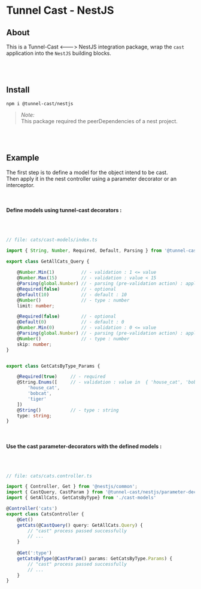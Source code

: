 # Tunnel Cast - NestJS 

## About 
This is a Tunnel-Cast <---> NestJS integration package, wrap the `cast` application into the `NestJS` building blocks.


<br>
<br>


## Install

```shell
npm i @tunnel-cast/nestjs
```

> *Note:* <br>
> This package required the peerDependencies of a nest project.  


<br>
<br>


## Example 

The first step is to define a model for the object intend to be cast. <br>
Then apply it in the nest controller using a parameter decorator or an interceptor.

<br>

#### Define models using tunnel-cast decorators :

<br>

```ts

// file: cats/cast-models/index.ts

import { String, Number, Required, Default, Parsing } from '@tunnel-cast/common';

export class GetAllCats_Query {
    
    @Number.Min(1)          // - validation : 1 <= value 
    @Number.Max(15)         // - validation : value < 15
    @Parsing(global.Number) // - parsing (pre-validation action) : apply Number constructor
    @Required(false)        // - optional
    @Default(10)            // - default : 10  
    @Number()               // - type : number
    limit: number;

    @Required(false)        // - optional
    @Default(0)             // - default : 0  
    @Number.Min(0)          // - validation : 0 <= value
    @Parsing(global.Number) // - parsing (pre-validation action) : apply Number constructor
    @Number()               // - type : number
    skip: number;        
}


export class GetCatsByType_Params {

    @Required(true)     // - required 
    @String.Enums([     // - validation : value in  { 'house_cat', 'bobcat', 'tiger' }
        'house_cat', 
        'bobcat', 
        'tiger'
    ])  
    @String()           // - type : string
    type: string;
}

```

<br>

#### Use the cast parameter-decorators with the defined models :

<br>

```ts

// file: cats/cats.controller.ts

import { Controller, Get } from '@nestjs/common';
import { CastQuery, CastParam } from '@tunnel-cast/nestjs/parameter-decorators';
import { GetAllCats, GetCatsByType} from './cast-models'

@Controller('cats')
export class CatsController {
    @Get()
    getCats(@CastQuery() query: GetAllCats.Query) {
        // "cast" process passed successfully
        // ...
    }
    
    @Get(':type')
    getCatsByType(@CastParam() params: GetCatsByType.Params) {
        // "cast" process passed successfully
        // ...
    }
}


```